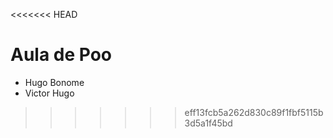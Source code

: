 <<<<<<< HEAD
# Aula de Poo

- Hugo Bonome
- Victor Hugo
>>>>>>> eff13fcb5a262d830c89f1fbf5115b3d5a1f45bd
